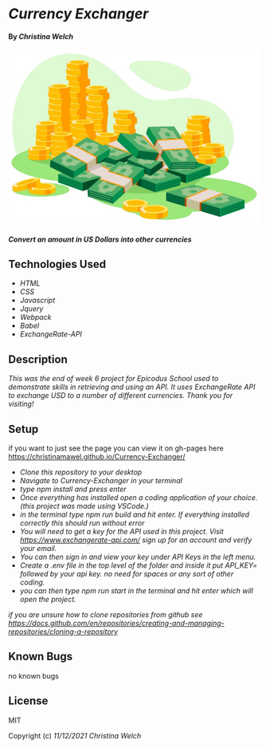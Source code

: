 # _Currency Exchanger_

#### By _**Christina Welch**_

![money vector art](src/assets/money-art.jpg)

#### _Convert an amount in US Dollars into other currencies_

## Technologies Used

* _HTML_
* _CSS_
* _Javascript_
* _Jquery_
* _Webpack_
* _Babel_
* _ExchangeRate-API_


## Description

_This was the end of week 6 project for Epicodus School used to demonstrate skills in retrieving and using an API. It uses ExchangeRate API to exchange USD to a number of different currencies. Thank you for visiting!_

## Setup

if you want to just see the page you can view it on gh-pages here https://christinamawel.github.io/Currency-Exchanger/

* _Clone this repository to your desktop_
* _Navigate to Currency-Exchanger in your terminal_
* _type npm install and press enter_
* _Once everything has installed open a coding application of your choice. (this project was made using VSCode.)_
* _in the terminal type npm run build and hit enter. If everything installed correctly this should run without error_
* _You will need to get a key for the API used in this project. Visit https://www.exchangerate-api.com/ sign up for an account and verify your email._
* _You can then sign in and view your key under API Keys in the left menu._
* _Create a .env file in the top level of the folder and inside it put API_KEY= followed by your api key. no need for spaces or any sort of other coding._
* _you can then type npm run start in the terminal and hit enter which will open the project._

_if you are unsure how to clone repositories from github see https://docs.github.com/en/repositories/creating-and-managing-repositories/cloning-a-repository_

## Known Bugs

no known bugs

## License

MIT

Copyright (c) _11/12/2021_ _Christina Welch_